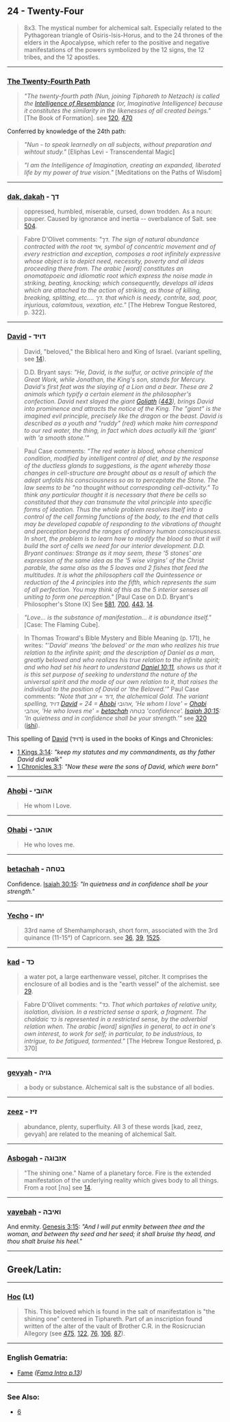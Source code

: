 ## 24 - Twenty-Four
> 8x3. The mystical number for alchemical salt. Especially related to the Pythagorean triangle of Osiris-Isis-Horus, and to the 24 thrones of the elders in the Apocalypse, which refer to the positive and negative manifestations of the powers symbolized by the 12 signs, the 12 tribes, and the 12 apostles.

---

### [The Twenty-Fourth Path](/keys/N)
> *"The twenty-fourth path (Nun, joining Tiphareth to Netzach) is called the [Intelligence of Resemblance](/keys/ShKL.DMIVNI) (or, Imaginative Intelligence) because it constitutes the similarity in the likenesses of all created beings."* [The Book of Formation]. see [120](120), [470](470)

Conferred by knowledge of the 24th path:

> *"Nun - to speak learnedly on all subjects, without preparation and wihtout study."* [Eliphas Levi - Transcendental Magic]

> *"I am the Intelligence of Imagination, creating an expanded, liberated life by my power of true vision."* [Meditations on the Paths of Wisdom]

---

### [dak, dakah](/keys/DK) - דך
> oppressed, humbled, miserable, cursed, down trodden. As a noun: pauper. Caused by ignorance and inertia -- overbalance of Salt. see [504](504).

> Fabre D'Olivet comments: *"דך. The sign of natural abundance contracted with the root אד, symbol of concentric movement and of every restriction and exception, composes a root infinitely expressive whose object is to depict need, necessity, poverty and all ideas proceeding there from. The arabic [word] constitutes an onomatopoeic and idiomatic root which express the noise made in striking, beating, knocking; which consequently, develops all ideas which are attached to the action of striking, as those of killing, breaking, splitting, etc.... דך. that which is needy, contrite, sad, poor, injurious, calamitous, vexation, etc."* [The Hebrew Tongue Restored, p. 322].

---

### [David](/keys/DVID) - דויד
> David, "beloved," the Biblical hero and King of Israel. (variant spelling, see [14](14)).

> D.D. Bryant says: *"He, David, is the sulfur, or active principle of the Great Work, while Jonathan, the King's son, stands for Mercury. David's first feat was the slaying of a Lion and a bear. These are 2 animals which typify a certain element in the philosopher's confection. David next slayed the giant [Goliath](/keys/GLITh) ([443](443)), brings David into prominence and attracts the notice of the King. The "giant" is the imagined evil principle, precisely like the dragon or the beast. David is described as a youth and "ruddy" (red) which make him correspond to our red water, the thing, in fact which does actually kill the 'giant' with 'a smooth stone.'"*

> Paul Case comments: *"The red water is blood, whose chemical condition, modified by intelligent control of diet, and by the response of the ductless glands to suggestions, is the agent whereby those changes in cell-structure are brought about as a result of which the adept unfolds his consciousness so as to percepitate the Stone. The law seems to be "no thought without corresponding cell-activity." To think any particular thought it is necessary that there be cells so constituted that they can transmute the vital principle into specific forms of ideation. Thus the whole problem resolves itself into a control of the cell forming functions of the body, to the end that cells may be developed capable of responding to the vibrations of thought and perception beyond the ranges of ordinary human consciousness. In short, the problem is to learn how to modify the blood so that it will build the sort of cells we need for our interior development. D.D. Bryant continues: Strange as it may seem, these '5 stones' are expression of the same idea as the '5 wise virgins' of the Christ parable, the same also as the 5 loaves and 2 fishes that feed the multitudes. It is what the philosophers call the Quintessence or reduction of the 4 principles into the fifth, which represents the sum of all perfection. You may think of this as the 5 interior senses all uniting to form one perception."* [Paul Case on D.D. Bryant's Philosopher's Stone IX] See [581](581), [700](700), [443](443), [14](14).

> *"Love... is the substance of manifestation... it is abundance itself."* [Case: The Flaming Cube].

> In Thomas Troward's Bible Mystery and Bible Meaning (p. 171), he writes: *"'David' means 'the beloved' or the man who realizes his true relation to the infinite spirit; and the description of Daniel as a man, greatly beloved and who realizes his true relation to the infinite spirit; and who had set his heart to understand [Daniel 10:11](http://biblehub.com/daniel/10-11.htm), shows us that it is this set purpose of seeking to understand the nature of the universal spirit and the mode of our own relation to it, that raises the individual to the position of David or 'the Beloved.'"* Paul Case comments: *"Note that דוד = זהב, the alchemical Gold. The variant spelling, דויד [David](/keys/DVID) = 24 = [Ahobi](/keys/AHVBI) אהובי, 'He whom I love' = [Ohabi](/keys/AVHBI) אוהבי, 'He who loves me' = [betachah](/keys/BTChH) בטחה 'confidence'. [Isaiah 30:15](http://biblehub.com/isaiah/30-15.htm): 'In quietness and in confidence shall be your strength.'"* see [320](320) ([ishi](/keys/IShI)).

This spelling of [David](/keys/DVID) (דויד) is used in the books of Kings and Chronicles:

- [1 Kings 3:14](http://biblehub.com/text/1_kings/3-14.htm): *"keep my statutes and my commandments, as thy father David did walk"*
- [1 Chronicles 3:1](http://biblehub.com/text/1_chronicles/3-1.htm): *"Now these were the sons of David, which were born"*

---

### [Ahobi](/keys/AHVBI) - אהובי
> He whom I Love.

---

### [Ohabi](/keys/AVHBI) - אוהבי
> He who loves me.

---

### [betachah](/keys/BTChH) - בטחה
Confidence. [Isaiah 30:15](http://biblehub.com/isaiah/30-15.htm): *"In quietness and in confidence shall be your strength."*

---

### [Yecho](/keys/IChV) - יחו
> 33rd name of Shemhamphorash, short form, associated with the 3rd quinance (11-15°) of Capricorn. see [36](36), [39](39), [1525](1525).

---

### [kad](/keys/KD) - כד
> a water pot, a large earthenware vessel, pitcher. It comprises the enclosure of all bodies and is the "earth vessel" of the alchemist. see [29](29).

> Fabre D'Olivet comments: *"כד. That which partakes of relative unity, isolation, division. In a restricted sense a spark, a fragment. The chaldaic כד is represented in a restricted sense, by the adverbial relation when. The arabic [word] signifies in general, to act in one's own interest, to work for self; in particular, to be industrious, to intrigue, to be fatigued, tormented."* [The Hebrew Tongue Restored, p. 370]

---

### [gevyah](/keys/GVIH) - גויה
> a body or substance. Alchemical salt is the substance of all bodies.

---

### [zeez](/keys/ZIZ) - זיז
> abundance, plenty, superfluity. All 3 of these words [kad, zeez, gevyah] are related to the meaning of alchemical Salt.

---

### [Asbogah](/keys/AZBVGH) - אזבוגה
> "The shining one." Name of a planetary force. Fire is the extended manifestation of the underlying reality which gives body to all things. From a root [גוה] see [14](14).

---

### [vayebah](/keys/VAIBH) - ואיבה
And enmity. [Genesis 3:15](https://biblehub.com/genesis/3-15.htm): *"And I will put enmity between thee and the woman, and between thy seed and her seed; it shall bruise thy head, and thou shalt bruise his heel."*

---

## Greek/Latin:

---

### [Hoc](/latin?word=Hoc) (Lt)
> This. This beloved which is found in the salt of manifestation is "the shining one" centered in Tiphareth. Part of an inscription found written of the alter of the vault of Brother C.R. in the Rosicrucian Allegory (see [475](475), [122](122), [76](76), [106](106), [87](87)).

---

### English Gematria:

- [Fame](/english?word=Fame) *([Fama Intro p.13](https://archive.org/stream/fameconfessionof00vaug#page/n13))*

---

### See Also:

- [6](6)
